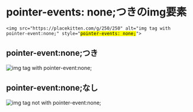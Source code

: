 # pointer-events: none;つきのimg要素

<pre><code data-language="html">&lt;img src="https://placekitten.com/g/250/250" alt="img tag with pointer-event:none;" style="<mark>pointer-events: none;</mark>"&gt;</code></pre>

<h2>pointer-event:none;つき</h2>

<img src="https://placekitten.com/g/250/250" alt="img tag with pointer-event:none;" style="pointer-events: none;">

<h2>pointer-event:none;なし</h2>

<img src="https://placekitten.com/g/250/250" alt="img tag not with pointer-event:none;">